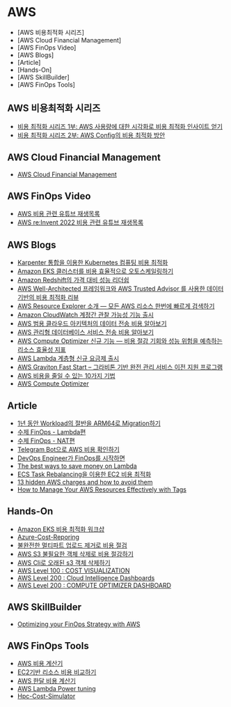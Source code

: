 # AWS
- [AWS 비용최적화 시리즈]
- [AWS Cloud Financial Management]
- [AWS FinOps Video]
- [AWS Blogs]
- [Article]
- [Hands-On]
- [AWS SkillBuilder]
- [AWS FinOps Tools]

## AWS 비용최적화 시리즈
- [비용 최적화 시리즈 1부: AWS 사용량에 대한 시각화로 비용 최적화 인사이트 얻기](https://aws.amazon.com/ko/blogs/korea/visualize-and-gain-insights-into-your-aws-cost-and-usage-with-amazon-managed-grafana/)
- [비용 최적화 시리즈 2부: AWS Config의 비용 최적화 방안](https://aws.amazon.com/ko/blogs/korea/cost-optimization-recommendations-for-aws-config/)

## AWS Cloud Financial Management
- [AWS Cloud Financial Management](https://aws.amazon.com/ko/blogs/aws-cloud-financial-management/)

## AWS FinOps Video
- [AWS 비용 관련 유튜브 재생목록](https://www.youtube.com/playlist?list=PLkMxFWEx0j2OA-qi5kMMqfIEdCXd-l-Os)
- [AWS re:Invent 2022 비용 관련 유튜브 재생목록](https://www.youtube.com/watch?v=xOQzhagC9hA&list=PLkMxFWEx0j2N8gV3rmoevDKKU5F0OW5eK)

## AWS Blogs
- [Karpenter 통합을 이용한 Kubernetes 컴퓨팅 비용 최적화](https://aws.amazon.com/ko/blogs/tech/optimizing-your-kubernetes-compute-costs-with-karpenter-consolidation/)
- [Amazon EKS 클러스터를 비용 효율적으로 오토스케일링하기](https://aws.amazon.com/ko/blogs/tech/amazon-eks-cluster-auto-scaling-karpenter-bp)
- [Amazon Redshift의 가격 대비 성능 리더쉽](https://aws.amazon.com/ko/blogs/korea/amazon-redshift-continues-its-price-performance-leadership)
- [AWS Well-Architected 프레임워크와 AWS Trusted Advisor 를 사용한 데이터 기반의 비용 최적화 리뷰](https://aws.amazon.com/ko/blogs/korea/aws-well-architected-framework-aws-trusted-advisor-cost-optimization/)
- [AWS Resource Explorer 소개 — 모든 AWS 리소스 한번에 빠르게 검색하기](https://aws.amazon.com/ko/blogs/korea/introducing-aws-resource-explorer-quickly-find-resources-in-your-aws-account/)
- [Amazon CloudWatch 계정간 관찰 가능성 기능 출시](https://aws.amazon.com/ko/blogs/korea/new-amazon-cloudwatch-cross-account-observability/)
- [AWS 범용 클라우드 아키텍처의 데이터 전송 비용 알아보기](https://aws.amazon.com/ko/blogs/korea/overview-of-data-transfer-costs-for-common-architectures/)
- [AWS 관리형 데이터베이스 서비스 전송 비용 알아보기](https://aws.amazon.com/ko/blogs/korea/exploring-data-transfer-costs-for-aws-managed-databases/)
- [AWS Compute Optimizer 신규 기능 — 비용 절감 기회와 성능 위험을 예측하는 리소스 효율성 지표](https://aws.amazon.com/ko/blogs/korea/new-for-aws-compute-optimizer-resource-efficiency-metrics-to-estimate-savings-opportunities-and-performance-risks/)
- [AWS Lambda 계층형 신규 요금제 출시](https://aws.amazon.com/ko/blogs/korea/introducing-tiered-pricing-for-aws-lambda/)
- [AWS Graviton Fast Start – 그라비톤 기반 완전 관리 서비스 이전 지원 프로그램](https://aws.amazon.com/ko/blogs/korea/graviton-fast-start-a-new-program-to-help-move-your-workloads-to-aws-graviton/)
- [AWS 비용을 줄일 수 있는 10가지 기법](https://aws.amazon.com/ko/blogs/korea/10-things-you-can-do-today-to-reduce-aws-costs/)
- [AWS Compute Optimizer](https://aws.amazon.com/ko/blogs/korea/new-for-aws-compute-optimizer-resource-efficiency-metrics-to-estimate-savings-opportunities-and-performance-risks/)

## Article
- [1년 동안 Workload의 절반을 ARM64로 Migration하기](https://hyperconnect.github.io/2023/07/25/migrate-half-of-workload-in-a-year.html)
- [수제 FinOps - Lambda편](https://gnidoc.tistory.com/entry/%EC%88%98%EC%A0%9C-FinOps-Lambda%ED%8E%B8)
- [수제 FinOps - NAT편](https://gnidoc.tistory.com/entry/%EC%88%98%EC%A0%9C-FinOps-NAT%ED%8E%B8)
- [Telegram Bot으로 AWS 비용 확인하기](https://zigispace.net/1193)
- [DevOps Engineer가 FinOps를 시작하면](https://velog.io/@sean-2016/DevOps-Engineer%EA%B0%80-FinOps%EB%A5%BC-%EC%8B%9C%EC%9E%91%ED%95%98%EB%A9%B4)
- [The best ways to save money on Lambda](https://theburningmonk.com/2022/07/the-best-ways-to-save-money-on-lambda/)
- [ECS Task Rebalancing을 이용한 EC2 비용 최적화](https://engineering.ab180.co/stories/aws-ecs-task-rebalancing-ec2-cost-optimization)
- [13 hidden AWS charges and how to avoid them](https://medium.com/@NickHystax/13-hidden-aws-charges-and-how-to-avoid-them-79b94a328e62)
- [How to Manage Your AWS Resources Effectively with Tags](https://www.linkedin.com/pulse/how-manage-your-aws-resources-effectively-tags-aleksandar-nenov/)



## Hands-On
- [Amazon EKS 비용 최적화 워크샵](https://catalog.workshops.aws/eks-cost-optimization/ko-KR)
- [Azure-Cost-Reporing](https://github.com/chris-bowman/Azure-Cost-Reporting/tree/main/Power%20BI%20Report)
- [불완전한 멀티파트 업로드 제거로 비용 절검](https://linuxer.name/2022/08/aws-finops-s3-incomplete-multipart-uploads-mpu/)
- [AWS S3 불필요한 객체 삭제로 비용 절감하기](https://flavono123.github.io/posts/s3-cost-optimization/)
- [AWS Cli로 오래된 s3 객체 삭제하기](https://newstars.cloud/489)
- [AWS Level 100 : COST VISUALIZATION](https://wellarchitectedlabs.com/cost/100_labs/100_5_cost_visualization/)
- [AWS Level 200 : Cloud Intelligence Dashboards](https://wellarchitectedlabs.com/cost/200_labs/200_cloud_intelligence/)
- [AWS Level 200 : COMPUTE OPTIMIZER DASHBOARD](https://wellarchitectedlabs.com/cost/200_labs/200_cloud_intelligence/compute-optimizer-dashboards/)



## AWS SkillBuilder
- [Optimizing your FinOps Strategy with AWS](https://explore.skillbuilder.aws/learn/course/external/view/elearning/13231/optimizing-your-finops-strategy-with-aws)


## AWS FinOps Tools
- [AWS 비용 계산기](https://calculator.aws/)
- [EC2기반 리소스 비용 비교하기](https://instances.vantage.sh/)
- [AWS 한달 비용 계산기](https://calculator.s3.amazonaws.com/index.html)
- [AWS Lambda Power tuning](https://github.com/alexcasalboni/aws-lambda-power-tuning)
- [Hpc-Cost-Simulator](https://github.com/aws-samples/hpc-cost-simulator)
